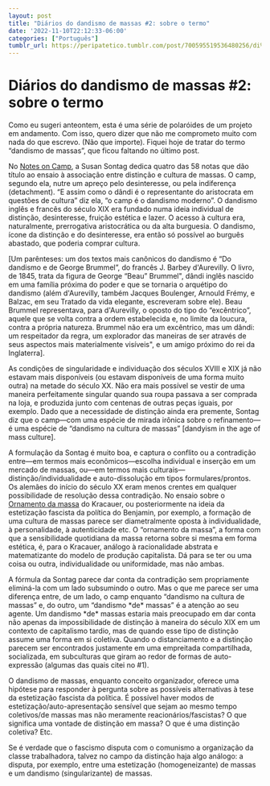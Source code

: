 ```yaml
---
layout: post
title: "Diários do dandismo de massas #2: sobre o termo"
date: '2022-11-10T22:12:33-06:00'
categories: ["Português"]
tumblr_url: https://peripatetico.tumblr.com/post/700595519536480256/di%C3%A1rios-do-dandismo-de-massas-2-sobre-o-termo
---
```

# Diários do dandismo de massas #2: sobre o termo

Como eu sugeri anteontem, esta é uma série de polaróides de um projeto em andamento. Com isso, quero dizer que não me comprometo muito com nada do que escrevo. (Não que importe). Fiquei hoje de tratar do termo “dandismo de massas”, que ficou faltando no último post.

No [Notes on Camp](https://href.li/?https://monoskop.org/images/5/59/Sontag_Susan_1964_Notes_on_Camp.pdf), a Susan Sontag dedica quatro das 58 notas que dão título ao ensaio à associação entre distinção e cultura de massas. O camp, segundo ela, nutre um apreço pelo desinteresse, ou pela indiferença (detachment). “E assim como o dândi é o representante do aristocrata em questões de cultura” diz ela, “o camp é o dandismo moderno”. O dandismo inglês e francês do século XIX era fundado numa ideia individual de distinção, desinteresse, fruição estética e lazer. O acesso à cultura era, naturalmente, prerrogativa aristocrática ou da alta burguesia. O dandismo, ícone da distinção e do desinteresse, era então só possível ao burguês abastado, que poderia comprar cultura.

[Um parênteses: um dos textos mais canônicos do dandismo é “Do dandismo e de George Brummel”, do francês J. Barbey d'Aurevilly. O livro, de 1845, trata da figura de George “Beau” Brummel", dândi inglês nascido em uma família próxima do poder e que se tornaria o arquétipo do dandismo (além d'Aurevilly, também Jacques Boulenger, Arnould Frémy, e Balzac, em seu Tratado da vida elegante, escreveram sobre ele). Beau Brummel representava, para d'Aurevilly, o oposto do tipo do “excêntrico”, aquele que se volta contra a ordem estabelecida e, no limite da loucura, contra a própria natureza. Brummel não era um excêntrico, mas um dândi: um respeitador da regra, um explorador das maneiras de ser através de seus aspectos mais materialmente visíveis", e um amigo próximo do rei da Inglaterra].

As condições de singularidade e individuação dos séculos XVIII e XIX já não estavam mais disponíveis (ou estavam disponíveis de uma forma muito outra) na metade do século XX. Não era mais possível se vestir de uma maneira perfeitamente singular quando sua roupa passava a ser comprada na loja, e produzida junto com centenas de outras peças iguais, por exemplo. Dado que a necessidade de distinção ainda era premente, Sontag diz que o camp—com uma espécie de mirada irônica sobre o refinamento—é uma espécie de “dandismo na cultura de massas” [dandyism in the age of mass culture].

A formulação da Sontag é muito boa, e captura o conflito ou a contradição entre—em termos mais econômicos—escolha individual e inserção em um mercado de massas, ou—em termos mais culturais—distinção/individualidade e auto-dissolução em tipos formulares/prontos. Os alemães do início do século XX eram menos crentes em qualquer possibilidade de resolução dessa contradição. No ensaio sobre o [Ornamento da massa](https://href.li/?https://platypus1917.org/wp-content/uploads/readings/kracauer_massornament.pdf) do Kracauer, ou posteriormente na ideia da estetização fascista da política do Benjamin, por exemplo, a formação de uma cultura de massas parece ser diametralmente oposta à individualidade, à personalidade, à autenticidade etc. O “ornamento da massa”, a forma com que a sensibilidade quotidiana da massa retorna sobre si mesma em forma estética, é, para o Kracauer, análogo à racionalidade abstrata e matematizante do modelo de produção capitalista. Dá para se ter ou uma coisa ou outra, individualidade ou uniformidade, mas não ambas.

A fórmula da Sontag parece dar conta da contradição sem propriamente eliminá-la com um lado subsumindo o outro. Mas o que me parece ser uma diferença entre, de um lado, o camp enquanto “dandismo na cultura de massas” e, do outro, um “dandismo \*de\* massas” é a atenção ao seu agente. Um dandismo \*de\* massas estaria mais preocupado em dar conta não apenas da impossibilidade de distinção à maneira do século XIX em um contexto de capitalismo tardio, mas de quando esse tipo de distinção assume uma forma em si coletiva. Quando o distanciamento e a distinção parecem ser encontrados justamente em uma empreitada compartilhada, socializada, em subculturas que giram ao redor de formas de auto-expressão (algumas das quais citei no #1).

O dandismo de massas, enquanto conceito organizador, oferece uma hipótese para responder à pergunta sobre as possíveis alternativas à tese da estetização fascista da política. É possível haver modos de estetização/auto-apresentação sensível que sejam ao mesmo tempo coletivos/de massas mas não meramente reacionários/fascistas? O que significa uma vontade de distinção em massa? O que é uma distinção coletiva? Etc.

Se é verdade que o fascismo disputa com o comunismo a organização da classe trabalhadora, talvez no campo da distinção haja algo análogo: a disputa, por exemplo, entre uma estetização (homogeneizante) de massas e um dandismo (singularizante) de massas.

